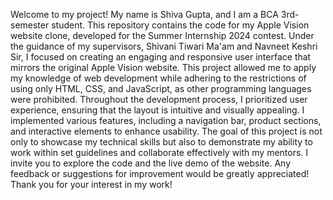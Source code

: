 Welcome to my project! My name is Shiva Gupta, and I am a BCA 3rd-semester student. This repository contains the code for my Apple Vision website clone, developed for the Summer Internship 2024 contest. Under the guidance of my supervisors, Shivani Tiwari Ma'am and Navneet Keshri Sir, I focused on creating an engaging and responsive user interface that mirrors the original Apple Vision website.
This project allowed me to apply my knowledge of web development while adhering to the restrictions of using only HTML, CSS, and JavaScript, as other programming languages were prohibited. Throughout the development process, I prioritized user experience, ensuring that the layout is intuitive and visually appealing. I implemented various features, including a navigation bar, product sections, and interactive elements to enhance usability.
The goal of this project is not only to showcase my technical skills but also to demonstrate my ability to work within set guidelines and collaborate effectively with my mentors. I invite you to explore the code and the live demo of the website. Any feedback or suggestions for improvement would be greatly appreciated! Thank you for your interest in my work!
